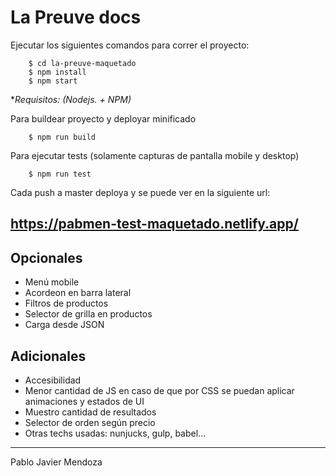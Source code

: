 # La Preuve docs

Ejecutar los siguientes comandos para correr el proyecto:

```shell
    $ cd la-preuve-maquetado
    $ npm install
    $ npm start
```

**Requisitos: (Nodejs. + NPM)*


Para buildear proyecto y deployar minificado

```shell
    $ npm run build
````

Para ejecutar tests (solamente capturas de pantalla mobile y desktop)

```shell
    $ npm run test
````

Cada push a master deploya y se puede ver en la siguiente url:
## https://pabmen-test-maquetado.netlify.app/

## Opcionales
- Menú mobile
- Acordeon en barra lateral
- Filtros de productos
- Selector de grilla en productos
- Carga desde JSON

## Adicionales
- Accesibilidad
- Menor cantidad de JS en caso de que por CSS se puedan aplicar animaciones y estados de UI
- Muestro cantidad de resultados
- Selector de orden según precio
- Otras techs usadas: nunjucks, gulp, babel...


----------

Pablo Javier Mendoza